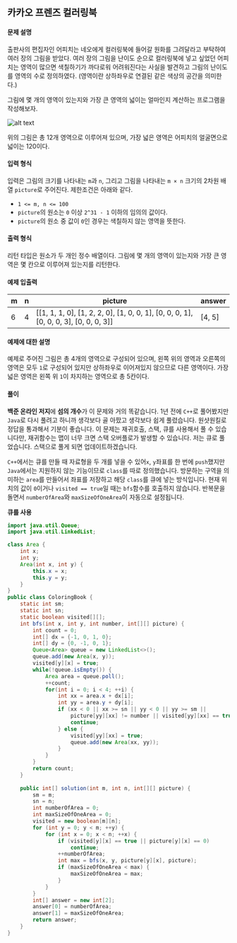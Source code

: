 ## 카카오 프렌즈 컬러링북

#### 문제 설명

출판사의 편집자인 어피치는 네오에게 컬러링북에 들어갈 원화를 그려달라고 부탁하여 여러 장의 그림을 받았다. 여러 장의 그림을 난이도 순으로 컬러링북에 넣고 싶었던 어피치는 영역이 많으면 색칠하기가 까다로워 어려워진다는 사실을 발견하고 그림의 난이도를 영역의 수로 정의하였다. (영역이란 상하좌우로 연결된 같은 색상의 공간을 의미한다.)

그림에 몇 개의 영역이 있는지와 가장 큰 영역의 넓이는 얼마인지 계산하는 프로그램을 작성해보자.

![alt text](http://t1.kakaocdn.net/codefestival/apeach.png)

위의 그림은 총 12개 영역으로 이루어져 있으며, 가장 넓은 영역은 어피치의 얼굴면으로 넓이는 120이다.

#### 입력 형식

입력은 그림의 크기를 나타내는 `m`과 `n`, 그리고 그림을 나타내는 `m × n` 크기의 2차원 배열 `picture`로 주어진다. 제한조건은 아래와 같다.

- `1 <= m, n <= 100`
- `picture`의 원소는 `0` 이상 `2^31 - 1` 이하의 임의의 값이다.
- `picture`의 원소 중 값이 `0`인 경우는 색칠하지 않는 영역을 뜻한다.

#### 출력 형식

리턴 타입은 원소가 두 개인 정수 배열이다. 그림에 몇 개의 영역이 있는지와 가장 큰 영역은 몇 칸으로 이루어져 있는지를 리턴한다.

#### 예제 입출력

| m    | n    | picture                                                      | answer |
| ---- | ---- | ------------------------------------------------------------ | ------ |
| 6    | 4    | [[1, 1, 1, 0], [1, 2, 2, 0], [1, 0, 0, 1], [0, 0, 0, 1], [0, 0, 0, 3], [0, 0, 0, 3]] | [4, 5] |

#### 예제에 대한 설명

예제로 주어진 그림은 총 4개의 영역으로 구성되어 있으며, 왼쪽 위의 영역과 오른쪽의 영역은 모두 `1`로 구성되어 있지만 상하좌우로 이어져있지 않으므로 다른 영역이다. 가장 넓은 영역은 왼쪽 위 `1`이 차지하는 영역으로 총 5칸이다.

#### 풀이
**백준 온라인 저지**에 **섬의 개수**가 이 문제와 거의 똑같습니다. 1년 전에 `C++`로 풀어봤지만 `Java`로 다시 풀려고 하니까 생각보다 골 아팠고 생각보다 쉽게 풀렸습니다. 원샷원킬로 정답을 통과해서 기분이 좋습니다. 이 문제는 재귀호출, 스택, 큐를 사용해서 풀 수 있습니다만, 재귀함수는 맵이 너무 크면 스택 오버플로가 발생할 수 있습니다. 저는 큐로 풀었습니다. 스택으로 풀게 되면 업데이트하겠습니다.

`C++`에서는 큐를 만들 때 자료형을 두 개를 넣을 수 있어`x`, `y`좌표를 한 번에 `push`했지만 `Java`에서는 지원하지 않는 기능이므로 `class`를 따로 정의했습니다. 방문하는 구역을 의미하는 `area`를 만들어서 좌표를 저장하고 해당 `class`를 큐에 넣는 방식입니다. 현재 위치의 값이 `0`이거나 `visited == true`일 때는 `bfs`함수를 호출하지 않습니다. 반복문을 돌면서 `numberOfArea`와 `maxSizeOfOneArea`이 자동으로 설정됩니다.

**큐를 사용**

```java
import java.util.Queue;
import java.util.LinkedList;

class Area {
	int x;
	int y;
	Area(int x, int y) {
		this.x = x;
		this.y = y;
	}
}
public class ColoringBook {
	static int sm;
	static int sn;
	static boolean visited[][];
	int bfs(int x, int y, int number, int[][] picture) {
		int count = 0;
		int[] dx = {-1, 0, 1, 0};
		int[] dy = {0, -1, 0, 1};
		Queue<Area> queue = new LinkedList<>();		
		queue.add(new Area(x, y));
		visited[y][x] = true;
		while(!queue.isEmpty()) {
			Area area = queue.poll();
			++count;
			for(int i = 0; i < 4; ++i) {
				int xx = area.x + dx[i];
				int yy = area.y + dy[i];
				if (xx < 0 || xx >= sn || yy < 0 || yy >= sm || 
					picture[yy][xx] != number || visited[yy][xx] == true) {
					continue;				
				} else {
					visited[yy][xx] = true;
					queue.add(new Area(xx, yy));
				}
			}
		}
		return count;
	}
	
	public int[] solution(int m, int n, int[][] picture) {
		sm = m;
		sn = n;
		int numberOfArea = 0;
		int maxSizeOfOneArea = 0;
		visited = new boolean[m][n];
		for (int y = 0; y < m; ++y) {
			for (int x = 0; x < n; ++x) {
				if (visited[y][x] == true || picture[y][x] == 0)
					continue;
				++numberOfArea;
				int max = bfs(x, y, picture[y][x], picture);
				if (maxSizeOfOneArea < max) {
					maxSizeOfOneArea = max;
				}
			}
		}		
		int[] answer = new int[2];
		answer[0] = numberOfArea;
		answer[1] = maxSizeOfOneArea;
		return answer;
	}
}
```

